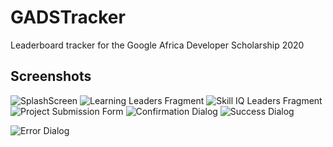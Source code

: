 # GADSTracker
Leaderboard tracker for the Google Africa Developer Scholarship 2020

Screenshots
-----------

![SplashScreen](screenshots/welcome_screen.png "Splash Screen")
![Learning Leaders Fragment](screenshots/learninghours.png "Learning Leaders Fragment")
![Skill IQ Leaders Fragment](screenshots/skillLeaders.png "Skill IQ Leaders Fragment")
![Project Submission Form](screenshots/submission_page.png "Project Submission Form")
![Confirmation Dialog](screenshots/confirm.png "Confirmation Dialog")
![Success Dialog](screenshots/success.png "Success Dialog")

![Error Dialog](screenshots/error.png "Error Dialog")
